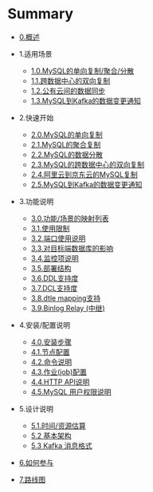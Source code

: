 # Summary

* [0.概述](0/0_overview.md)
* 1.适用场景
	* [1.0.MySQL的单向复制/聚合/分散](1/1.0_mysql_replication.md)
	* [1.1.跨数据中心的双向复制](1/1.1_bidirectional_replication.md)
	* [1.2.公有云间的数据同步](1/1.2_sync_between_cloud.md)
	* [1.3.MySQL到Kafka的数据变更通知](1/1.3_mysql_kafka.md)
* 2.快速开始
	* [2.0.MySQL的单向复制](2/2.0_mysql_replication_1_1.md)
	* [2.1.MySQL的聚合复制](2/2.1_mysql_replication_n_1.md)
	* [2.2.MySQL的数据分散](2/2.2_mysql_replication_1_n.md)
	* [2.3.MySQL的跨数据中心的双向复制](2/2.3_dc_to_dc_bidirectional.md)
	* [2.4.阿里云到京东云的MySQL复制](2/2.4_ali_to_jd.md)
	* [2.5.MySQL到Kafka的数据变更通知](2/2.5_mysql_kafka.md)
* 3.功能说明
	* [3.0.功能/场景的映射列表](3/3.0_function_scenario_mapping.md)
	* [3.1.使用限制](3/3.1_limitation.md)
	* [3.2.端口使用说明](3/3.2_ports.md)
	* [3.3.对目标端数据库的影响](3/3.3_impact_on_dest.md)
	* [3.4.监控项说明](3/3.4_metrics.md)
	* [3.5.部署结构](3/3.5_deployment.md)
	* [3.6.DDL支持度](3/3.6_DDL.md)
	* [3.7.DCL支持度](3/3.7_DCL.md)
	* [3.8.dtle mapping支持](3/3.8_dtle_mapping.md)
	* [3.9.Binlog Relay (中继)](3/3.9_binlog_relay.md)
* 4.安装/配置说明
	* [4.0.安装步骤](4/4.0_installation.md)
	* [4.1.节点配置](4/4.1_node_configuration.md)
	* [4.2.命令说明](4/4.2_command.md)
	* [4.3.作业(job)配置](4/4.3_job_configuration.md)
	* [4.4.HTTP API说明](4/4.4_http_api.md)
	* [4.5.MySQL 用户权限说明](4/4.5_mysql_user_privileges.md)

* 5.设计说明
	* [5.1.时间/资源估算](5/5.1_resource_estimation.md)
	* [5.2 基本架构](5/5.2_architecture.md)
	* [5.3 Kafka 消息格式](5/5.3_kafka_message_format.md)
* [6.如何参与](6/howto_contribute.md)
* [7.路线图](7/7_roadmap.md)
